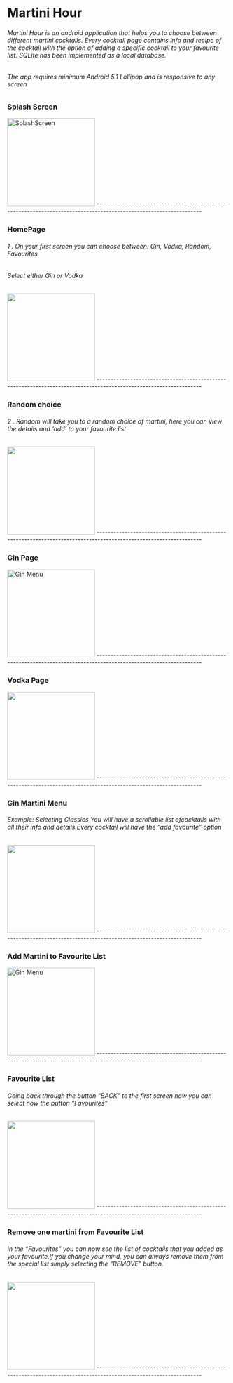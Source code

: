 # Martini Hour 
###### Martini Hour is an android application that helps you to choose between different martini cocktails. Every cocktail page contains info and recipe of the cocktail with the option of adding a specific cocktail to your favourite list. SQLite has been implemented as a local database.
###### The app requires minimum Android 5.1 Lollipop and is responsive to any screen

### Splash Screen
<img width="200" alt="SplashScreen" src="https://user-images.githubusercontent.com/70955537/131239740-de778cb9-5d39-44cc-b7e0-9550b6501c63.png">
-------------------------------------------------------------------------------------------------------------------

### HomePage
###### 1 . On your first screen you can choose between: Gin, Vodka, Random, Favourites
######     Select either Gin or Vodka
<img src="https://user-images.githubusercontent.com/70955537/131239792-d770d063-a989-494d-87b7-aa0213a9fde9.png" width="200" />
-------------------------------------------------------------------------------------------------------------------

### Random choice 
###### 2 . Random will take you to a random choice  of  martini;  here  you  can view the details and ‘add’ to your favourite list
<img src="https://user-images.githubusercontent.com/70955537/131240117-5bc4c4b0-b185-4962-8ef9-71b2fb215df3.png" width="200" />
-------------------------------------------------------------------------------------------------------------------

### Gin Page
<img width="200" alt="Gin Menu" src="https://user-images.githubusercontent.com/70955537/131240181-cd29d6cc-c9d0-4e59-91f5-fa434f31fa77.png">
-------------------------------------------------------------------------------------------------------------------

### Vodka Page
<img src="https://user-images.githubusercontent.com/70955537/131240213-e5909476-5442-4186-9697-c785f7d498db.png" width="200" />
-------------------------------------------------------------------------------------------------------------------

### Gin Martini Menu 
###### Example: Selecting Classics You will have a scrollable list ofcocktails with all their info and details.Every cocktail will have the “add favourite” option
<img src="https://user-images.githubusercontent.com/70955537/131240201-db19a33d-1ccd-4840-aca1-9555dfb77d14.png" width="200" />
-------------------------------------------------------------------------------------------------------------------

### Add Martini to Favourite List
<img width="200" alt="Gin Menu" src="https://user-images.githubusercontent.com/70955537/131240273-9318054f-c5ba-4aab-a309-3cfcb8750dd5.png">
-------------------------------------------------------------------------------------------------------------------

### Favourite List
###### Going back through the button “BACK” to the first screen now  you  can  select  now the button “Favourites”

<img src="https://user-images.githubusercontent.com/70955537/131240276-6333a654-bf02-4f84-a486-53d12e91ee71.png" width="200" />
-------------------------------------------------------------------------------------------------------------------

### Remove one martini from Favourite List
###### In the “Favourites” you can now see the list  of  cocktails  that  you  added  as  your favourite.If you change your mind, you can always remove them from the special list simply selecting the “REMOVE” button.
<img src="https://user-images.githubusercontent.com/70955537/131240279-91deba6f-00bd-4620-bf26-d97cd8257214.png" width="200" />
-------------------------------------------------------------------------------------------------------------------






